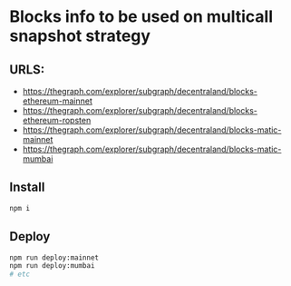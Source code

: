 # Blocks info to be used on multicall snapshot strategy

## URLS:

- https://thegraph.com/explorer/subgraph/decentraland/blocks-ethereum-mainnet
- https://thegraph.com/explorer/subgraph/decentraland/blocks-ethereum-ropsten
- https://thegraph.com/explorer/subgraph/decentraland/blocks-matic-mainnet
- https://thegraph.com/explorer/subgraph/decentraland/blocks-matic-mumbai

## Install

```bash
npm i
```

## Deploy

```bash
npm run deploy:mainnet
npm run deploy:mumbai
# etc
```
